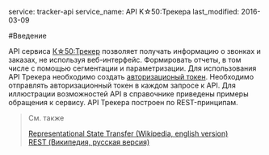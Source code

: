 service: tracker-api
service_name: API K☆50:Трекера
last_modified: 2016-03-09

#Введение

API сервиса <a href="http://help.k50.ru/tracker/" target="_blank">К☆50:Трекер</a> позволяет получать информацию о звонках и заказах, не используя веб-интерфейс.
Формировать отчеты, в том числе с помощью сегментации и параметризации.
Для использования API Трекера необходимо создать [авторизационый токен](token_creation). Необходимо отправлять авторизационный токен в каждом запросе к API.
Для иллюстрации возможностей API в справочнике приведены примеры обращения к сервису.
API Трекера построен по REST-принципам.

>См. также
>
><a href="http://en.wikipedia.org/wiki/Representational_State_Transfer" target="_blank">Representational State Transfer (Wikipedia, english version)</a><br/>
><a href="http://ru.wikipedia.org/wiki/REST" target="_blank">REST (Википедия, русская версия)</a>